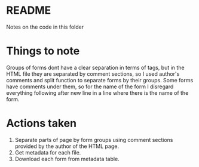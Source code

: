 # README

Notes on the code in this folder

# Things to note

Groups of forms dont have a clear separation in terms of tags, but in the HTML file they are separated by comment sections, so I used author's comments and split function to separate forms by their groups. 
Some forms have comments under them, so for the name of the form I disregard everything following after new line in a line where there is the name of the form.

# Actions taken

1. Separate parts of page by form groups using comment sections provided by the author of the HTML page.
2. Get metadata for each file.
3. Download each form from metadata table.
